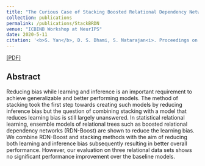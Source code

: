 ```yaml
---
title: "The Curious Case of Stacking Boosted Relational Dependency Networks"
collection: publications
permalink: /publications/StackBRDN
venue: "ICBINB Workshop at NeurIPS"
date: 2020-5-11
citation: '<b>S. Yan</b>, D. S. Dhami, S. Natarajan<i>. Proceedings on \"I Can\'t Believe It's Not Better!\" at NeurIPS Workshops, PMLR 2020</i>.'
---
```


[[PDF]](https://proceedings.mlr.press/v137/yan20a.html)

## Abstract
Reducing bias while learning and inference is an important requirement to achieve generalizable and better performing models. The method of stacking took the first step towards creating such models by reducing inference bias but the question of combining stacking with a model that reduces learning bias is still largely unanswered. In statistical relational learning, ensemble models of relational trees such as boosted relational dependency networks (RDN-Boost) are shown to reduce the learning bias. We combine RDN-Boost and stacking methods with the aim of reducing both learning and inference bias subsequently resulting in better overall performance. However, our evaluation on three relational data sets shows no significant performance improvement over the baseline models.
